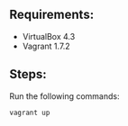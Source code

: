 Requirements:
-------------

* VirtualBox 4.3
* Vagrant 1.7.2

Steps:
------

Run the following commands:

```shell
vagrant up
```


